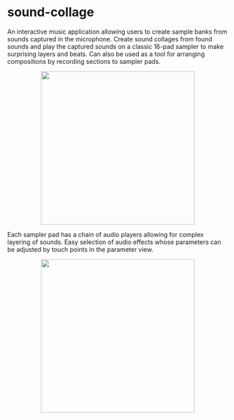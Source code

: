 # sound-collage
An interactive music application allowing users to create sample banks from sounds captured in the microphone.
Create sound collages from found sounds and play the captured sounds on a classic 16-pad sampler to make surprising layers and beats. Can also be used as a tool for arranging compositions by recording sections to sampler pads. 
<p align="center">
   <img src="https://user-images.githubusercontent.com/15159970/26847875-8a6f4a98-4acc-11e7-969d-5da27e4c6537.png"
width='350'/>
</p>
Each sampler pad has a chain of audio players allowing for complex layering of sounds. Easy selection of audio effects whose parameters can be adjusted by touch points in the parameter view. 
<p align="center">
   <img src="https://user-images.githubusercontent.com/15159970/26847881-8dfea5b4-4acc-11e7-96fb-22b4d95c9ee7.png"
width='350'/>
</p>


